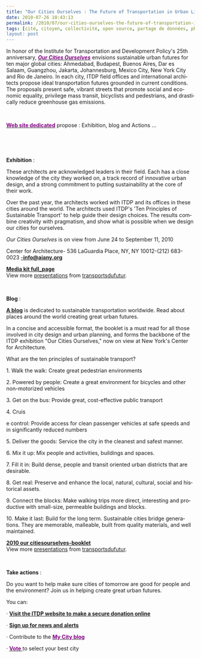 ```yaml
---
title: "Our Cities Ourselves : The Future of Transportation in Urban Life"
date: 2010-07-26 10:43:13
permalink: /2010/07/our-cities-ourselves-the-future-of-transportation-in-urban-life.html
tags: [cité, citoyen, collectivité, open source, partage de données, philanthropie, Plateforme d'idées]
layout: post
---
```


<p class="MsoNormal"><span lang="EN">In honor of the Institute for Transportation and Development Policy's 25th anniversary, <em><strong><span><a href="http://cfa.aiany.org/index.php?section=exhibitions&expid=119"><span><font color="#800080">Our Cities Ourselves</font></span></a></span></strong></em> envisions sustainable urban futures for ten major global cities: Ahmedabad, Budapest, Buenos Aires, Dar es Salaam, Guangzhou, Jakarta, Johannesburg, Mexico City, New York City and Rio de Janeiro. In each city, ITDP field offices and international architects propose ideal transportation futures grounded in current conditions. The proposals present safe, vibrant streets that promote social and economic equality, privilege mass transit, bicyclists and pedestrians, and drastically reduce greenhouse gas emissions.</span><span lang="EN-GB"></span></p> <p class="MsoNormal"><span lang="EN-GB"> </span></p> <p class="MsoNormal"><strong><span lang="EN-GB"><a href="http://www.ourcitiesourselves.org/"><font color="#800080">Web site dedicated</font></a></span></strong><span lang="EN-GB"> propose : Exhibition, blog and Actions ...</span></p> <p class="MsoNormal"><span lang="EN-GB"></span> </p> <p class="MsoNormal"><span lang="EN-GB"> </span></p>  <!--more-->  <p class="MsoNormal"><span lang="EN-GB"> </span></p> <p class="MsoNormal"><strong><span lang="EN-GB">Exhibition</span></strong><span lang="EN-GB"> : </span></p> <p class="MsoNormal"><span lang="EN-GB">These architects are acknowledged leaders in their field. Each has a close knowledge of the city they worked on, a track record of innovative urban design, and a strong commitment to putting sustainability at the core of their work.</span></p> <p class="MsoNormal"><span lang="EN-GB">Over the past year, the architects worked with ITDP and its offices in these cities around the world. The architects used ITDP's 'Ten Principles of Sustainable Transport' to help guide their design choices. The results combine creativity with pragmatism, and show what is possible when we design our cities for ourselves.</span></p> <p class="MsoNormal"><em><span lang="EN-GB">Our Cities Ourselves</span></em><span lang="EN-GB"> is on view from June 24 to </span><span lang="EN-GB">September 11, 2010</span><span lang="EN-GB"></span></p> <p class="MsoNormal"><span lang="EN-GB">Center for Architecture- 536 LaGuardia Place, NY, NY 10012-(212) 683-0023 <a href="mailto:-info@aiany.org">-<strong>info@aiany.org</strong></a></span></p> <div id="__ss_4837197"><strong><a href="http://www.slideshare.net/transportsdufutur/media-kit-fullpage" title="Media kit full_page">Media kit full_page</a></strong>   <div>View more <a href="http://www.slideshare.net/">presentations</a> from <a href="http://www.slideshare.net/transportsdufutur">transportsdufutur</a>.</div></div> <p class="MsoNormal"><span lang="EN-GB"></span> </p> <p class="MsoNormal"><strong><span lang="EN-GB">Blog</span></strong><span lang="EN-GB"> : </span></p> <p class="MsoNormal"><span lang="EN-GB"><strong><a href="http://www.ourcitiesourselves.org/index.php/my_city/detail/our_cities_ourselves_opening/" target="_blank">A blog</a></strong> is dedicated to sustainable transportation worldwide. Read about places around the world creating great urban futures.</span></p> <p class="MsoNormal"><span lang="EN-GB">In a concise and accessible format, the booklet is a must read for all those involved in city design and urban planning, and forms the backbone of the ITDP exhibition "Our Cities Ourselves," now on view at New York's Center for Architecture. </span></p> <p class="MsoNormal"><span lang="EN-GB">What are the ten principles of sustainable transport?</span></p> <p class="MsoNormal"><span lang="EN-GB">1. Walk the walk: Create great pedestrian environments</span></p> <p class="MsoNormal"><span lang="EN-GB">2. Powered by people: Create a great environment for bicycles and other non-motorized vehicles</span></p> <p class="MsoNormal"><span lang="EN-GB">3. Get on the bus: Provide great, cost-effective public transport</span></p> <p class="MsoNormal"><span lang="EN-GB">4. Cruis

e control: Provide access for clean passenger vehicles at safe speeds and in significantly reduced numbers</span></p> <p class="MsoNormal"><span lang="EN-GB">5. Deliver the goods: Service the city in the cleanest and safest manner.</span></p> <p class="MsoNormal"><span lang="EN-GB">6. Mix it up: Mix people and activities, buildings and spaces.</span></p> <p class="MsoNormal"><span lang="EN-GB">7. Fill it in: Build dense, people and transit oriented urban districts that are desirable. </span></p> <p class="MsoNormal"><span lang="EN-GB">8. Get real: Preserve and enhance the local, natural, cultural, social and historical assets. </span></p> <p class="MsoNormal"><span lang="EN-GB">9. Connect the blocks: Make walking trips more direct, interesting and productive with small-size, permeable buildings and blocks.</span></p> <p class="MsoNormal"><span lang="EN-GB">10. Make it last: Build for the long term. Sustainable cities bridge generations. They are memorable, malleable, built from quality materials, and well maintained.</span></p> <div id="__ss_4837206"><strong><a href="http://www.slideshare.net/transportsdufutur/2010-our-citiesourselvesbooklet" title="2010 our citiesourselves-booklet">2010 our citiesourselves-booklet</a></strong>   <div>View more <a href="http://www.slideshare.net/">presentations</a> from <a href="http://www.slideshare.net/transportsdufutur">transportsdufutur</a>.</div></div> <p class="MsoNormal"> </p> <p class="MsoNormal"><strong><span lang="EN-GB">Take actions </span></strong><span lang="EN-GB">: </span></p> <p class="MsoNormal"><span lang="EN-GB">Do you want to help make sure cities of tomorrow are good for people and the environment? Join us in helping create great urban futures.</span></p> <p class="MsoNormal"><span lang="EN-GB">You can:</span></p> <p class="MsoNormal"><span lang="EN-GB"><span>·<span> </span></span></span><span dir="ltr"><strong><span><a href="http://www.itdp.org/donate"><span lang="EN-GB">Visit the ITDP website to make a secure donation online</span></a></span></strong></span><strong><span lang="EN-GB"></span></strong></p> <p class="MsoNormal"><span lang="EN-GB"><span>·<span> </span></span></span><span dir="ltr"><strong><span><a href="http://www.ourcitiesourselves.org/index.php/take_action/mailing_list/"><span lang="EN-GB">Sign up for news and alerts</span></a></span></strong></span><strong><span lang="EN-GB"></span></strong></p> <p class="MsoNormal"><span lang="EN-GB"><span>·<span> </span></span></span><span dir="ltr"><span lang="EN-GB">Contribute to the </span></span><strong><span><a href="http://www.ourcitiesourselves.org/index.php/my_city/"><span lang="EN-GB"><font color="#800080">My City blog</font></span></a></span></strong><span lang="EN-GB"></span></p> <p class="MsoNormal"><span lang="EN-GB"><span>·<span> </span></span></span><span dir="ltr"><strong><span lang="EN-GB"><a href="http://www.ourcitiesourselves.org/index.php/take_action/poll/"><font color="#800080">Vote<span style="font-weight: normal"> </span></font></a></span></strong></span><span lang="EN-GB">to select your best city</span></p>
